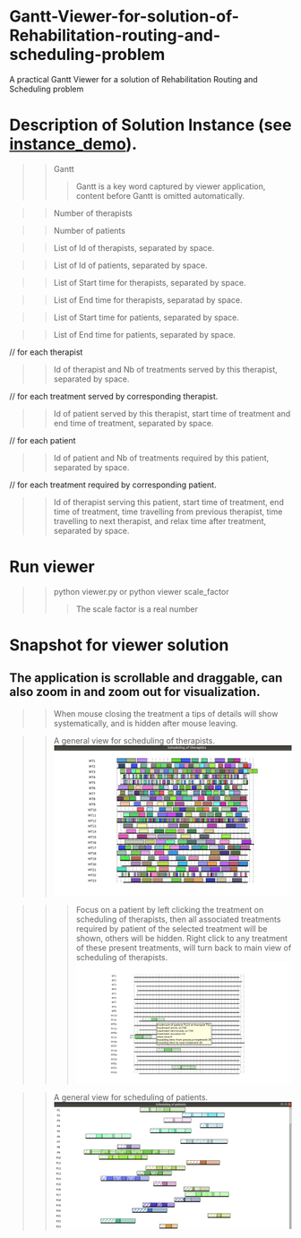 # Gantt-Viewer-for-solution-of-Rehabilitation-routing-and-scheduling-problem
A practical Gantt Viewer for a solution of Rehabilitation Routing and Scheduling problem

# Description of Solution Instance (see [instance_demo](https://github.com/martinWANG2014/Gantt-Viewer-for-solution-of-Rehabilitation-routing-and-scheduling-problem/blob/master/instance_demo.gantt)). 
>> Gantt 
>>> Gantt is a key word captured by viewer application, content before Gantt is omitted automatically.

>> Number of therapists

>> Number of patients

>> List of Id of therapists, separated by space.

>> List of Id of patients, separated by space.

>> List of Start time for therapists, separated by space.

>> List of End time for therapists, separatad by space.

>> List of Start time for patients, separated by space.

>> List of End time for patients, separated by space.

// for each therapist

>> Id of therapist and Nb of treatments served by this therapist, separated by space.

  // for each treatment served by corresponding therapist.
  
  >> Id of patient served by this therapist, start time of treatment and end time of treatment, separated by space.
  
// for each patient

>> Id of patient and Nb of treatments required by this patient, separated by space.

  // for each treatment required by corresponding patient.
  
  >> Id of therapist serving this patient, start time of treatment, end time of treatment, time travelling from previous therapist, time travelling to next therapist, and relax time after treatment, separated by space.
  
# Run viewer
>> python viewer.py or python viewer scale_factor
>>> The scale factor is a real number
# Snapshot for viewer solution
## The application is scrollable and draggable, can also zoom in and zoom out for visualization. 
>> When mouse closing the treatment a tips of details will show systematically, and is hidden after mouse leaving.

>> A general view for scheduling of therapists.
![view for therapists](https://github.com/martinWANG2014/Gantt-Viewer-for-solution-of-Rehabilitation-routing-and-scheduling-problem/blob/master/view_therapist.png)

>>> Focus on a patient by left clicking the treatment on scheduling of therapists, then all associated treatments required by patient of the selected treatment will be shown, others will be hidden. Right click to any treatment of these present treatments, will turn back to main view of scheduling of therapists.
![details for a patient](https://github.com/martinWANG2014/Gantt-Viewer-for-solution-of-Rehabilitation-routing-and-scheduling-problem/blob/master/details_patient.png)

>> A general view for scheduling of patients.
![view for patients](https://github.com/martinWANG2014/Gantt-Viewer-for-solution-of-Rehabilitation-routing-and-scheduling-problem/blob/master/view_patients.png)

